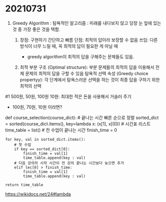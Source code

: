 # 20210731

1. Greedy Algorithm : 탐욕적인 알고리즘
   : 미래를 내다보지 않고 당장 눈 앞에 있는 것 중 가장 좋은 것을 택함.
   
   1) 장점: 구현하기 간단하고 빠름
      단점: 최적의 답이라 보장할 수 없음
      쓰임: 다른 방식이 너무 느릴 때, 꼭 최적의 답이 필요한 게 아닐 때
      - greedy algorithm이 최적의 답을 구해주는 문제들도 있음.
   
   2) 최적 부분 구조 (Optimal structure): 부분 문제들의 최적의 답을 이용해서 전체 문제의 최적의 답을 구할 수 있음
      탐욕적 선택 속성 (Greedy choice propertyy): 각 단계에서 탐욕스러운 선택을 하는 것이 최종 답을 구하기 위한 최적의 선택
      
#1 500원, 50원, 100원 10원: 최대한 적은 돈을 사용해서 거슬러 주기

- 100원, 70원, 10원 이라면?


def course_selection(course_dict):
  	# 끝나는 시간 빠른 순으로 정렬
  	sorted_dict = sorted(course_dict.items(), key=lambda x: (x[1], x[0]))
  	# 시간표 리스트
  	time_table = list()
  	# 전 수업이 끝나는 시간
  	finish_time = 0

  	for key, val in sorted_dict.items():
		# 첫 수업
		if key == sorted_dict[0]:
  	    	finish_time = val[1]
			time_table.append(key : val)
		# 다음 강의의 시작 시간이 전 강의 끝나는 시간보다 늦으면 추가
		elif lec[0] > finish_time:
			finish_time = val[1]
			time_table.append(key : val)

	return time_table


https://wikidocs.net/24#lambda


 


